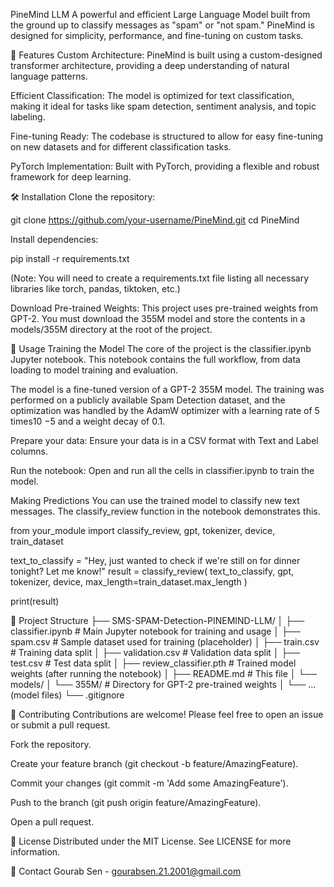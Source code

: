 PineMind LLM
A powerful and efficient Large Language Model built from the ground up to classify messages as "spam" or "not spam." PineMind is designed for simplicity, performance, and fine-tuning on custom tasks.

🌟 Features
Custom Architecture: PineMind is built using a custom-designed transformer architecture, providing a deep understanding of natural language patterns.

Efficient Classification: The model is optimized for text classification, making it ideal for tasks like spam detection, sentiment analysis, and topic labeling.

Fine-tuning Ready: The codebase is structured to allow for easy fine-tuning on new datasets and for different classification tasks.

PyTorch Implementation: Built with PyTorch, providing a flexible and robust framework for deep learning.

🛠️ Installation
Clone the repository:

git clone https://github.com/your-username/PineMind.git
cd PineMind

Install dependencies:

pip install -r requirements.txt

(Note: You will need to create a requirements.txt file listing all necessary libraries like torch, pandas, tiktoken, etc.)

Download Pre-trained Weights:
This project uses pre-trained weights from GPT-2. You must download the 355M model and store the contents in a models/355M directory at the root of the project.

🚀 Usage
Training the Model
The core of the project is the classifier.ipynb Jupyter notebook. This notebook contains the full workflow, from data loading to model training and evaluation.

The model is a fine-tuned version of a GPT-2 355M model. The training was performed on a publicly available Spam Detection dataset, and the optimization was handled by the AdamW optimizer with a learning rate of 5
times10 
−5
  and a weight decay of 0.1.

Prepare your data: Ensure your data is in a CSV format with Text and Label columns.

Run the notebook: Open and run all the cells in classifier.ipynb to train the model.

Making Predictions
You can use the trained model to classify new text messages. The classify_review function in the notebook demonstrates this.

from your_module import classify_review, gpt, tokenizer, device, train_dataset

text_to_classify = "Hey, just wanted to check if we're still on for dinner tonight? Let me know!"
result = classify_review(
    text_to_classify,
    gpt,
    tokenizer,
    device,
    max_length=train_dataset.max_length
)

print(result)

📂 Project Structure
├── SMS-SPAM-Detection-PINEMIND-LLM/
│   ├── classifier.ipynb        # Main Jupyter notebook for training and usage
│   ├── spam.csv                # Sample dataset used for training (placeholder)
│   ├── train.csv               # Training data split
│   ├── validation.csv          # Validation data split
│   ├── test.csv                # Test data split
│   ├── review_classifier.pth   # Trained model weights (after running the notebook)
│   ├── README.md               # This file
│   └── models/
│       └── 355M/               # Directory for GPT-2 pre-trained weights
│           └── ... (model files)
└── .gitignore

🤝 Contributing
Contributions are welcome! Please feel free to open an issue or submit a pull request.

Fork the repository.

Create your feature branch (git checkout -b feature/AmazingFeature).

Commit your changes (git commit -m 'Add some AmazingFeature').

Push to the branch (git push origin feature/AmazingFeature).

Open a pull request.


📄 License
Distributed under the MIT License. See LICENSE for more information.

📧 Contact
Gourab Sen - gourabsen.21.2001@gmail.com
